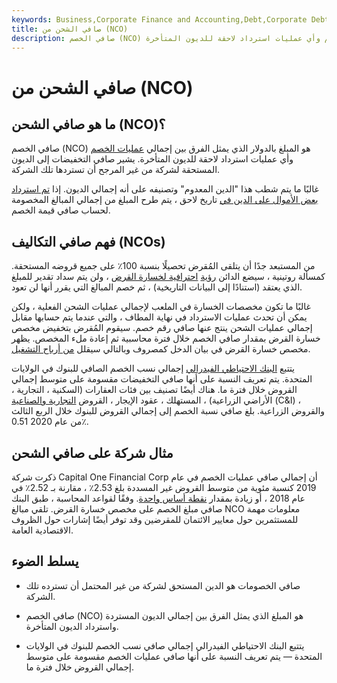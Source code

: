 ```yaml
---
keywords: Business,Corporate Finance and Accounting,Debt,Corporate Debt
title: صافي الشحن من (NCO)
description: صافي الخصم (NCO) هو المبلغ بالدولار الذي يمثل الفرق بين إجمالي عمليات الخصم وأي عمليات استرداد لاحقة للديون المتأخرة.
---
```


# صافي الشحن من (NCO)
## ما هو صافي الشحن (NCO)؟

صافي الخصم (NCO) هو المبلغ بالدولار الذي يمثل الفرق بين إجمالي [عمليات الخصم](/chargeoff) وأي عمليات استرداد لاحقة للديون المتأخرة. يشير صافي التخفيضات إلى الديون المستحقة لشركة من غير المرجح أن تستردها تلك الشركة.

غالبًا ما يتم شطب هذا "الدين المعدوم" وتصنيفه على أنه إجمالي الديون. إذا [تم استرداد بعض الأموال على الدين في](/bad-debt-recovery) تاريخ لاحق ، يتم طرح المبلغ من إجمالي المبالغ المخصومة لحساب صافي قيمة الخصم.

## فهم صافي التكاليف (NCOs)

من المستبعد جدًا أن يتلقى المُقرض تحصيلًا بنسبة 100٪ على جميع قروضه المستحقة. كمسألة روتينية ، سيضع الدائن [رؤية](/loanlossprovision) [احترافية لخسارة القرض](/loanlossprovision) ، ولن يتم سداد تقدير للمبلغ الذي يعتقد (استنادًا إلى البيانات التاريخية) ، ثم خصم المبالغ التي يقرر أنها لن تعود.

غالبًا ما تكون مخصصات الخسارة في الملعب لإجمالي عمليات الشحن الفعلية ، ولكن يمكن أن تحدث عمليات الاسترداد في نهاية المطاف ، والتي عندما يتم حسابها مقابل إجمالي عمليات الشحن ينتج عنها صافي رقم خصم. سيقوم المُقرض بتخفيض مخصص خسارة القرض بمقدار صافي الخصم خلال فترة محاسبية ثم إعادة ملء المخصص. يظهر مخصص خسارة القرض في بيان الدخل كمصروف وبالتالي سيقلل [من أرباح التشغيل](/operating_profit).

يتتبع [البنك الاحتياطي الفيدرالي](/federalreservebank) إجمالي نسب الخصم الصافي للبنوك في الولايات المتحدة. يتم تعريف النسبة على أنها صافي التخفيضات مقسومة على متوسط إجمالي القروض خلال فترة ما. هناك أيضًا تصنيف بين فئات العقارات (السكنية ، التجارية ، الأراضي الزراعية) ، المستهلك ، عقود الإيجار ، القروض [التجارية والصناعية](/commercial-and-industrial-ci-loan) (C&I) ، والقروض الزراعية. بلغ صافي نسبة الخصم إلى إجمالي القروض للبنوك خلال الربع الثالث من عام 2020 0.51٪.

## مثال شركة على صافي الشحن

ذكرت شركة Capital One Financial Corp أن إجمالي صافي عمليات الخصم في عام 2019 كنسبة مئوية من متوسط القروض غير المسددة بلغ 2.53٪ ، مقارنة بـ 2.52٪ في عام 2018 ، أو زيادة بمقدار [نقطة أساس واحدة](/basispoint). وفقًا لقواعد المحاسبة ، طبق البنك صافي مبلغ الخصم على مخصص خسارة القرض. تلقي مبالغ NCO معلومات مهمة للمستثمرين حول معايير الائتمان للمقرضين وقد توفر أيضًا إشارات حول الظروف الاقتصادية العامة.

## يسلط الضوء

- صافي الخصومات هو الدين المستحق لشركة من غير المحتمل أن تسترده تلك الشركة.

- صافي الخصم (NCO) هو المبلغ الذي يمثل الفرق بين إجمالي الديون المستردة واسترداد الديون المتأخرة.

- يتتبع البنك الاحتياطي الفيدرالي إجمالي صافي نسب الخصم للبنوك في الولايات المتحدة — يتم تعريف النسبة على أنها صافي عمليات الخصم مقسومة على متوسط إجمالي القروض خلال فترة ما.

